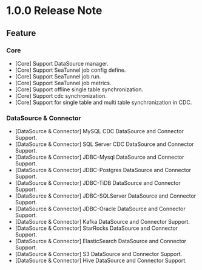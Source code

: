 # 1.0.0 Release Note

## Feature

### Core

- [Core] Support DataSource manager.
- [Core] Support SeaTunnel job config define.
- [Core] Support SeaTunnel job run.
- [Core] Support SeaTunnel job metrics.
- [Core] Support offline single table synchronization.
- [Core] Support cdc synchronization.
- [Core] Support for single table and multi table synchronization in CDC.

### DataSource & Connector

- [DataSource & Connector] MySQL CDC DataSource and Connector Support.
- [DataSource & Connector] SQL Server CDC DataSource and Connector Support.
- [DataSource & Connector] JDBC-Mysql DataSource and Connector Support.
- [DataSource & Connector] JDBC-Postgres DataSource and Connector Support.
- [DataSource & Connector] JDBC-TiDB DataSource and Connector Support.
- [DataSource & Connector] JDBC-SQLServer DataSource and Connector Support.
- [DataSource & Connector] JDBC-Oracle DataSource and Connector Support.
- [DataSource & Connector] Kafka DataSource and Connector Support.
- [DataSource & Connector] StarRocks DataSource and Connector Support.
- [DataSource & Connector] ElasticSearch DataSource and Connector Support.
- [DataSource & Connector] S3 DataSource and Connector Support.
- [DataSource & Connector] Hive DataSource and Connector Support.
